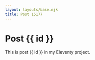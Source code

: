 ```yaml
---
layout: layouts/base.njk
title: Post 15177
---
```


# Post {{ id }}

This is post {{ id }} in my Eleventy project.
